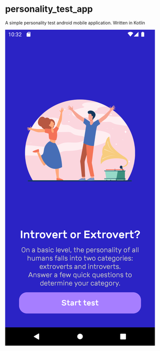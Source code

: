 # personality_test_app

A simple personality test android mobile application. Written in Kotlin

![](Screenshot_20220719_223339.png)